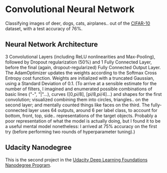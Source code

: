 <h1> Convolutional Neural Network </h1>
Classifying images of deer, dogs, cats, airplanes.. out of the <a href="https://www.cs.toronto.edu/~kriz/cifar.html">CIFAR-10</a> dataset, with a test accuracy of 76%.
<br>

<h2>Neural Network Architecture</h2>
3 Convolutional Layers (including ReLU nonlinearities and Max-Pooling), followed by Dropout regularization (50%) and 1 Fully Connected Layer, before the final (again, dropout-regularized) Fully Connected Output Layer. The AdamOptimizer updates the weights according to the Softmax Cross Entropy cost function. Weights are initialized with a truncated Gaussian, using a Standard Deviation of 0.1. (To arrive at a sensible estimate for the number of filters, I imagined and enumerated possible combinations of basic lines ("-", "|"...), curves ([0,pi/8], [pi/8,pi/4]...) and shapes for the first convolution; visualized combining them into circles, triangles.. on the second layer; and mentally counted things like faces on the third. The fully-connected layer uses 64 outputs, around 6 per label class, to account for bottom, front, top, side.. representations of the target objects. Probably a poor representation of what the model is actually doing, but I found it to be a useful mental model nonetheless: I arrived at 75% accuracy on the first try (before performing two rounds of hyperparameter tuning).)

<br>

<h2>Udacity Nanodegree</h2>
This is the second project in the <a href="https://www.udacity.com/course/deep-learning-nanodegree-foundation--nd101">Udacity Deep Learning Foundations Nanodegree Program</a>.
